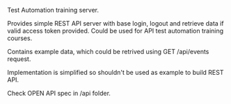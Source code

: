 Test Automation training server.

Provides simple REST API server with base login, logout and retrieve data if valid access token provided.
Could be used for API test automation training courses.

Contains example data, which could be retrived using GET /api/events request.

Implementation is simplified so shouldn't be used as example to build REST API.

Check OPEN API spec in /api folder.